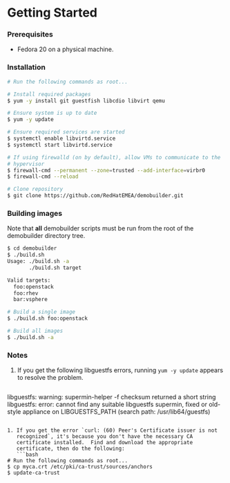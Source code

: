 # Getting Started

### Prerequisites

- Fedora 20 on a physical machine.

### Installation

```bash
# Run the following commands as root...

# Install required packages
$ yum -y install git guestfish libcdio libvirt qemu

# Ensure system is up to date
$ yum -y update

# Ensure required services are started
$ systemctl enable libvirtd.service
$ systemctl start libvirtd.service

# If using firewalld (on by default), allow VMs to communicate to the
# hypervisor
$ firewall-cmd --permanent --zone=trusted --add-interface=virbr0
$ firewall-cmd --reload

# Clone repository
$ git clone https://github.com/RedHatEMEA/demobuilder.git
```

### Building images

Note that **all** demobuilder scripts must be run from the root of the
demobuilder directory tree.

```bash
$ cd demobuilder
$ ./build.sh
Usage: ./build.sh -a
       ./build.sh target

Valid targets:
  foo:openstack
  foo:rhev
  bar:vsphere

# Build a single image
$ ./build.sh foo:openstack

# Build all images
$ ./build.sh -a
```

### Notes

1. If you get the following libguestfs errors, running `yum -y update`
   appears to resolve the problem.
   ```
libguestfs: warning: supermin-helper -f checksum returned a short string
libguestfs: error: cannot find any suitable libguestfs supermin, fixed
or old-style appliance on LIBGUESTFS_PATH (search path:
/usr/lib64/guestfs)
```

1. If you get the error `curl: (60) Peer's Certificate issuer is not
   recognized`, it's because you don't have the necessary CA
   certificate installed.  Find and download the appropriate
   certificate, then do the following:
   ```bash
# Run the following commands as root...
$ cp myca.crt /etc/pki/ca-trust/sources/anchors
$ update-ca-trust
```
